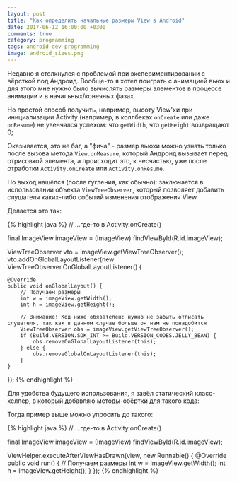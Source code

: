```yaml
---
layout: post
title: "Как определить начальные размеры View в Android"
date: 2017-06-12 16:00:00 +0300
comments: true
category: programming
tags: android-dev programming
image: android_sizes.png
---
```


Недавно я столкнулся с проблемой при экспериментировании с вёрсткой под Андроид. Вообще-то я хотел поиграть с анимацией вьюх и для этого мне нужно было вычислять размеры элементов в процессе анимации и в начальных/конечных фазах.

Но простой способ получить, например, высоту View'хи при инициализации Activity (например, в коллбеках `onCreate` или даже `onResume`) не увенчался успехом: что `getWidth`, что `getHeight` возвращают 0;

Оказывается, это не баг, а "фича" - размер вьюхи можно узнать только после вызова метода `View.onMeasure`, который Андроид вызывает перед отрисовкой элемента, а происходит это, к несчастью, уже после отработки `Activity.onCreate` или `Activity.onResume`.

Но выход нашёлся (после гугления, как обычно): заключается в использовании объекта `ViewTreeObserver`, который позволяет добавить слушателя каких-либо событий изменения отображения View.

<!--more-->

Делается это так:

{% highlight java %}
// ...где-то в Activity.onCreate()

final ImageView imageView = (ImageView) findViewById(R.id.imageView);

ViewTreeObserver vto = imageView.getViewTreeObserver();
vto.addOnGlobalLayoutListener(new ViewTreeObserver.OnGlobalLayoutListener() {

    @Override
    public void onGlobalLayout() {
        // Получаем размеры
        int w = imageView.getWidth();
        int h = imageView.getHeight();    	

        // Внимание! Код ниже обязателен: нужно не забыть отписать слушателя, так как в данном случае больше он нам не понадобится
        ViewTreeObserver obs = imageView.getViewTreeObserver();
        if (Build.VERSION.SDK_INT >= Build.VERSION_CODES.JELLY_BEAN) {
            obs.removeOnGlobalLayoutListener(this);
        } else {
            obs.removeGlobalOnLayoutListener(this);
        }
    }
});
{% endhighlight %}

Для удобства будущего использования, я завёл статический класс-хелпер, в который добавляю методы-обёртки для такого кода:

<script src="https://gist.github.com/poetofcode/f10f0e1de0a193da95870553d9ce1a01.js"></script>

Тогда пример выше можно упросить до такого:

{% highlight java %}
// ...где-то в Activity.onCreate()

final ImageView imageView = (ImageView) findViewById(R.id.imageView);

ViewHelper.executeAfterViewHasDrawn(view, new Runnable() {
    @Override
    public void run() {
        // Получаем размеры
        int w = imageView.getWidth();
        int h = imageView.getHeight();
    }
});
{% endhighlight %}
